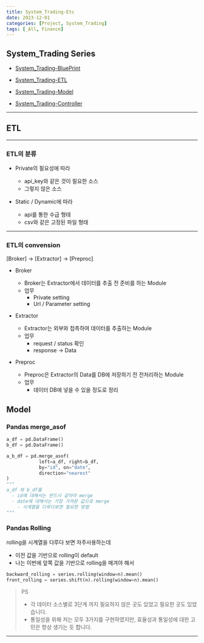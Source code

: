 ```yaml
---
title: System_Trading-Etc
date: 2023-12-01
categories: [Project, System_Trading]
tags: [_All, Finance]
---
```


## System_Trading Series

- [System_Trading-BluePrint](/posts/system_trading-blueprint/)

- [System_Trading-ETL](/posts/system_trading-etl/)

- [System_Trading-Model](/posts/system_trading-model/)

- [System_Trading-Controller](/posts/system_trading-controller/)

---

## ETL

---

### ETL의 분류

- Private의 필요성에 따라
  - api_key와 같은 것이 필요한 소스
  - 그렇지 않은 소스

- Static / Dynamic에 따라
  - api를 통한 수급 형태
  - csv와 같은 고정된 파일 형태

---

### ETL의 convension

[Broker] -> [Extractor] -> [Preproc]

- Broker
  - Broker는 Extractor에서 데이터를 추출 전 준비를 하는 Module
  - 업무
    - Private setting
    - Url / Parameter setting

- Extractor
  - Extractor는 외부와 접촉하여 데이터를 추출하는 Module
  - 업무
    - request / status 확인
    - response -> Data

- Preproc
  - Preproc은 Extractor의 Data를 DB에 저장하기 전 전처리하는 Module
  - 업무
    - 데이터 DB에 넣을 수 있을 정도로 정리

## Model

### Pandas merge_asof

```python
a_df = pd.DataFrame()
b_df = pd.DataFrame()

a_b_df = pd.merge_asof(
            left=a_df, right=b_df,
            by="id", on="date",
            direction="nearest"
)
"""
a_df 와 b_df를 
  - id에 대해서는 반드시 같아야 merge 
  - date에 대해서는 가장 가까운 값으로 merge
    - 시계열을 다루다보면 필요한 방법
"""
```

### Pandas Rolling

rolling을 시계열을 다루다 보면 자주사용하는데

- 이전 값을 기반으로 rolling이 default
- 나는 이번에 앞쪽 값을 기반으로 rolling을 매겨야 해서

```python
backward_rolling = series.rolling(window=n).mean()
front_rolling = series.shift(n).rolling(window=n).mean()
```

> PS  
>
> - 각 데이터 소스별로 3단계 까지 필요하지 않은 곳도 있었고 필요한 곳도 있었습니다.
> - 통일성을 위해 저는 모두 3가지를 구현하였지만, 효율성과 통일성에 대한 고민은 항상 생기는 듯 합니다.

---
